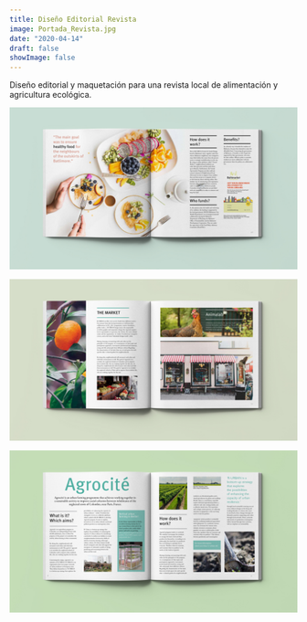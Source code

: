 ```yaml
---
title: Diseño Editorial Revista
image: Portada_Revista.jpg
date: "2020-04-14"
draft: false
showImage: false
---
```


Diseño editorial y maquetación para una revista local de alimentación y agricultura ecológica.




![Revista1](/images/Revista1.jpg "Revista1")

![Revista2](/images/Revista2.jpg "Revista2")

![Revista3](/images/Revista3.jpg "Revista3")
